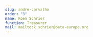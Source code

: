 ```yaml
---
slug: andre-carvalho
order: "3"
name: Koen Schrier
function: Treasurer
mail: mailto:k.schrier@beta-europe.org
---
```


